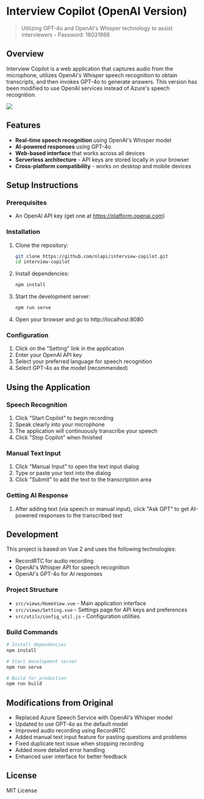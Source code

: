 # Interview Copilot (OpenAI Version)

> Utilizing GPT-4o and OpenAI's Whisper technology to assist interviewers - Password: 18031988

## Overview

Interview Copilot is a web application that captures audio from the microphone, 
utilizes OpenAI's Whisper speech recognition to obtain transcripts, 
and then invokes GPT-4o to generate answers. This version has been modified to use
OpenAI services instead of Azure's speech recognition.

![](./docs/imgs/2_demo/demo.png)

## Features

- **Real-time speech recognition** using OpenAI's Whisper model
- **AI-powered responses** using GPT-4o
- **Web-based interface** that works across all devices
- **Serverless architecture** - API keys are stored locally in your browser
- **Cross-platform compatibility** - works on desktop and mobile devices

## Setup Instructions

### Prerequisites
- An OpenAI API key (get one at https://platform.openai.com)

### Installation

1. Clone the repository:
   ```bash
   git clone https://github.com/nlapi/interview-copilot.git
   cd interview-copilot
   ```

2. Install dependencies:
   ```bash
   npm install
   ```

3. Start the development server:
   ```bash
   npm run serve
   ```

4. Open your browser and go to http://localhost:8080

### Configuration

1. Click on the "Setting" link in the application
2. Enter your OpenAI API key
3. Select your preferred language for speech recognition
4. Select GPT-4o as the model (recommended)

## Using the Application

### Speech Recognition
1. Click "Start Copilot" to begin recording
2. Speak clearly into your microphone
3. The application will continuously transcribe your speech
4. Click "Stop Copilot" when finished

### Manual Text Input
1. Click "Manual Input" to open the text input dialog
2. Type or paste your text into the dialog
3. Click "Submit" to add the text to the transcription area

### Getting AI Response
1. After adding text (via speech or manual input), click "Ask GPT" to get AI-powered responses to the transcribed text

## Development

This project is based on Vue 2 and uses the following technologies:
- RecordRTC for audio recording
- OpenAI's Whisper API for speech recognition
- OpenAI's GPT-4o for AI responses

### Project Structure
- `src/views/HomeView.vue` - Main application interface
- `src/views/Setting.vue` - Settings page for API keys and preferences
- `src/utils/config_util.js` - Configuration utilities

### Build Commands

```bash
# Install dependencies
npm install

# Start development server
npm run serve

# Build for production
npm run build
```

## Modifications from Original
- Replaced Azure Speech Service with OpenAI's Whisper model
- Updated to use GPT-4o as the default model
- Improved audio recording using RecordRTC
- Added manual text input feature for pasting questions and problems
- Fixed duplicate text issue when stopping recording
- Added more detailed error handling
- Enhanced user interface for better feedback

## License
MIT License
